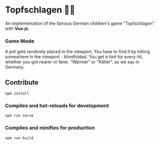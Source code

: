# Topfschlagen 🥘🥄

An implementation of the famous German children's game "Topfschlagen" with **Vue.js**.

### Game Mode

A pot gets randomly placed in the viewport. You have to find it by hitting somewhere in the viewport - blindfolded. You get a hint for every hit, whether you got nearer or farer. "Wärmer" or "Kälter", as we say in Germany.



## Contribute

```
npm install
```

### Compiles and hot-reloads for development
```
npm run serve
```

### Compiles and minifies for production
```
npm run build
```
